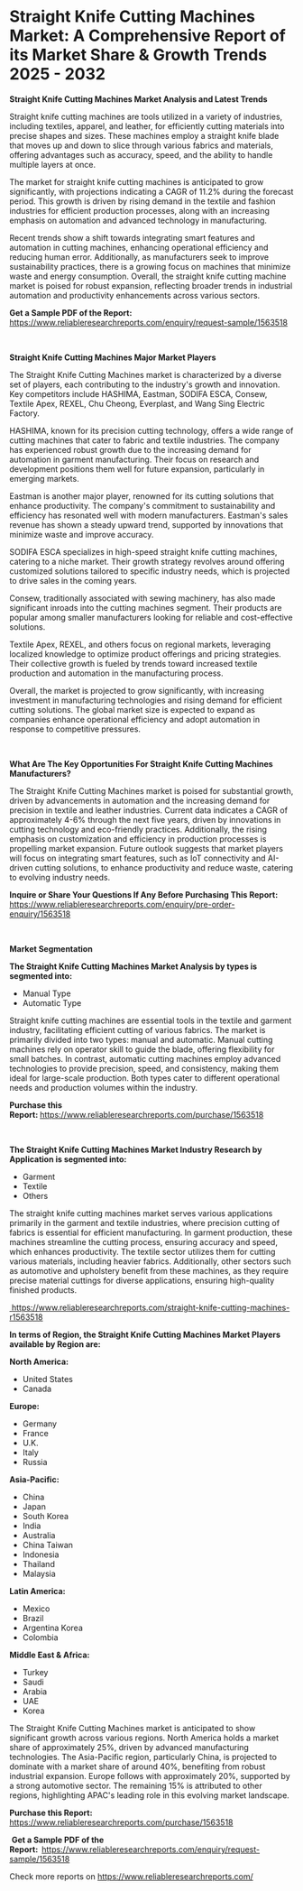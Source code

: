 <p><h1>Straight Knife Cutting Machines Market: A Comprehensive Report of its Market Share & Growth Trends 2025 - 2032</h1></p><p><strong>Straight Knife Cutting Machines Market Analysis and Latest Trends</strong></p>
<p><p>Straight knife cutting machines are tools utilized in a variety of industries, including textiles, apparel, and leather, for efficiently cutting materials into precise shapes and sizes. These machines employ a straight knife blade that moves up and down to slice through various fabrics and materials, offering advantages such as accuracy, speed, and the ability to handle multiple layers at once.</p><p>The market for straight knife cutting machines is anticipated to grow significantly, with projections indicating a CAGR of 11.2% during the forecast period. This growth is driven by rising demand in the textile and fashion industries for efficient production processes, along with an increasing emphasis on automation and advanced technology in manufacturing. </p><p>Recent trends show a shift towards integrating smart features and automation in cutting machines, enhancing operational efficiency and reducing human error. Additionally, as manufacturers seek to improve sustainability practices, there is a growing focus on machines that minimize waste and energy consumption. Overall, the straight knife cutting machine market is poised for robust expansion, reflecting broader trends in industrial automation and productivity enhancements across various sectors.</p></p>
<p><strong>Get a Sample PDF of the Report:&nbsp;</strong> <a href="https://www.reliableresearchreports.com/enquiry/request-sample/1563518?utm_campaign=2119&utm_medium=2&utm_source=Github&utm_content=ia&utm_term=22022025&utm_id=straight-knife-cutting-machines">https://www.reliableresearchreports.com/enquiry/request-sample/1563518</a></p>
<p>&nbsp;</p>
<p><strong>Straight Knife Cutting Machines Major Market Players</strong></p>
<p><p>The Straight Knife Cutting Machines market is characterized by a diverse set of players, each contributing to the industry's growth and innovation. Key competitors include HASHIMA, Eastman, SODIFA ESCA, Consew, Textile Apex, REXEL, Chu Cheong, Everplast, and Wang Sing Electric Factory.</p><p>HASHIMA, known for its precision cutting technology, offers a wide range of cutting machines that cater to fabric and textile industries. The company has experienced robust growth due to the increasing demand for automation in garment manufacturing. Their focus on research and development positions them well for future expansion, particularly in emerging markets.</p><p>Eastman is another major player, renowned for its cutting solutions that enhance productivity. The company's commitment to sustainability and efficiency has resonated well with modern manufacturers. Eastman's sales revenue has shown a steady upward trend, supported by innovations that minimize waste and improve accuracy.</p><p>SODIFA ESCA specializes in high-speed straight knife cutting machines, catering to a niche market. Their growth strategy revolves around offering customized solutions tailored to specific industry needs, which is projected to drive sales in the coming years.</p><p>Consew, traditionally associated with sewing machinery, has also made significant inroads into the cutting machines segment. Their products are popular among smaller manufacturers looking for reliable and cost-effective solutions.</p><p>Textile Apex, REXEL, and others focus on regional markets, leveraging localized knowledge to optimize product offerings and pricing strategies. Their collective growth is fueled by trends toward increased textile production and automation in the manufacturing process.</p><p>Overall, the market is projected to grow significantly, with increasing investment in manufacturing technologies and rising demand for efficient cutting solutions. The global market size is expected to expand as companies enhance operational efficiency and adopt automation in response to competitive pressures.</p></p>
<p>&nbsp;</p>
<p><strong>What Are The Key Opportunities For Straight Knife Cutting Machines Manufacturers?</strong></p>
<p><p>The Straight Knife Cutting Machines market is poised for substantial growth, driven by advancements in automation and the increasing demand for precision in textile and leather industries. Current data indicates a CAGR of approximately 4-6% through the next five years, driven by innovations in cutting technology and eco-friendly practices. Additionally, the rising emphasis on customization and efficiency in production processes is propelling market expansion. Future outlook suggests that market players will focus on integrating smart features, such as IoT connectivity and AI-driven cutting solutions, to enhance productivity and reduce waste, catering to evolving industry needs.</p></p>
<p><strong>Inquire or Share Your Questions If Any Before Purchasing This Report:</strong> <a href="https://www.reliableresearchreports.com/enquiry/pre-order-enquiry/1563518?utm_campaign=2119&utm_medium=2&utm_source=Github&utm_content=ia&utm_term=22022025&utm_id=straight-knife-cutting-machines">https://www.reliableresearchreports.com/enquiry/pre-order-enquiry/1563518</a></p>
<p>&nbsp;</p>
<p><strong>Market Segmentation</strong></p>
<p><strong>The Straight Knife Cutting Machines Market Analysis by types is segmented into:</strong></p>
<p><ul><li>Manual Type</li><li>Automatic Type</li></ul></p>
<p><p>Straight knife cutting machines are essential tools in the textile and garment industry, facilitating efficient cutting of various fabrics. The market is primarily divided into two types: manual and automatic. Manual cutting machines rely on operator skill to guide the blade, offering flexibility for small batches. In contrast, automatic cutting machines employ advanced technologies to provide precision, speed, and consistency, making them ideal for large-scale production. Both types cater to different operational needs and production volumes within the industry.</p></p>
<p><strong>Purchase this Report:&nbsp;</strong><a href="https://www.reliableresearchreports.com/purchase/1563518?utm_campaign=2119&utm_medium=2&utm_source=Github&utm_content=ia&utm_term=22022025&utm_id=straight-knife-cutting-machines">https://www.reliableresearchreports.com/purchase/1563518</a></p>
<p>&nbsp;</p>
<p><strong>The Straight Knife Cutting Machines Market Industry Research by Application is segmented into:</strong></p>
<p><ul><li>Garment</li><li>Textile</li><li>Others</li></ul></p>
<p><p>The straight knife cutting machines market serves various applications primarily in the garment and textile industries, where precision cutting of fabrics is essential for efficient manufacturing. In garment production, these machines streamline the cutting process, ensuring accuracy and speed, which enhances productivity. The textile sector utilizes them for cutting various materials, including heavier fabrics. Additionally, other sectors such as automotive and upholstery benefit from these machines, as they require precise material cuttings for diverse applications, ensuring high-quality finished products.</p></p>
<p><a href="https://www.reliableresearchreports.com/straight-knife-cutting-machines-r1563518?utm_campaign=2119&utm_medium=2&utm_source=Github&utm_content=ia&utm_term=22022025&utm_id=straight-knife-cutting-machines">&nbsp;https://www.reliableresearchreports.com/straight-knife-cutting-machines-r1563518</a></p>
<p><strong>In terms of Region, the Straight Knife Cutting Machines Market Players available by Region are:</strong></p>
<p>
    <p> <strong> North America: </strong>
        <ul>
            <li>United States</li>
            <li>Canada</li>
        </ul>
        </p> 
    <p> <strong> Europe: </strong>
        <ul>
            <li>Germany</li>
            <li>France</li>
            <li>U.K.</li>
            <li>Italy</li>
            <li>Russia</li>
        </ul>
        </p> 
    <p> <strong> Asia-Pacific: </strong>
        <ul>
            <li>China</li>
            <li>Japan</li>
            <li>South Korea</li>
            <li>India</li>
            <li>Australia</li>
            <li>China Taiwan</li>
            <li>Indonesia</li>
            <li>Thailand</li>
            <li>Malaysia</li>
        </ul>
        </p> 
    <p> <strong> Latin America: </strong>
        <ul>
            <li>Mexico</li>
            <li>Brazil</li>
            <li>Argentina Korea</li>
            <li>Colombia</li>
        </ul>
        </p> 
    <p> <strong> Middle East & Africa: </strong>
        <ul>
            <li>Turkey</li>
            <li>Saudi</li>
            <li>Arabia</li>
            <li>UAE</li>
            <li>Korea</li>
        </ul>
    </p>
    </p>
<p><p>The Straight Knife Cutting Machines market is anticipated to show significant growth across various regions. North America holds a market share of approximately 25%, driven by advanced manufacturing technologies. The Asia-Pacific region, particularly China, is projected to dominate with a market share of around 40%, benefiting from robust industrial expansion. Europe follows with approximately 20%, supported by a strong automotive sector. The remaining 15% is attributed to other regions, highlighting APAC's leading role in this evolving market landscape.</p></p>
<p><strong>Purchase this Report: </strong><a href="https://www.reliableresearchreports.com/purchase/1563518?utm_campaign=2119&utm_medium=2&utm_source=Github&utm_content=ia&utm_term=22022025&utm_id=straight-knife-cutting-machines">https://www.reliableresearchreports.com/purchase/1563518</a></p>
<p>&nbsp;<strong>Get a Sample PDF of the Report:&nbsp;&nbsp;</strong><a href="https://www.reliableresearchreports.com/enquiry/request-sample/1563518?utm_campaign=2119&utm_medium=2&utm_source=Github&utm_content=ia&utm_term=22022025&utm_id=straight-knife-cutting-machines">https://www.reliableresearchreports.com/enquiry/request-sample/1563518</a></p>
<p><strong></strong></p>
<p>Check more reports on <a href="https://www.reliableresearchreports.com/?utm_campaign=2119&utm_medium=2&utm_source=Github&utm_content=ia&utm_term=22022025&utm_id=straight-knife-cutting-machines">https://www.reliableresearchreports.com/</a></p>